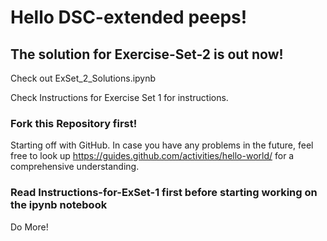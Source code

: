 # Hello DSC-extended peeps!

## The solution for Exercise-Set-2 is out now!

Check out ExSet_2_Solutions.ipynb

Check Instructions for Exercise Set 1 for instructions.

### Fork this Repository first!

Starting off with GitHub.
In case you have any problems in the future, feel free to look up https://guides.github.com/activities/hello-world/
for a comprehensive understanding.

### Read Instructions-for-ExSet-1 first before starting working on the ipynb notebook

Do More!
